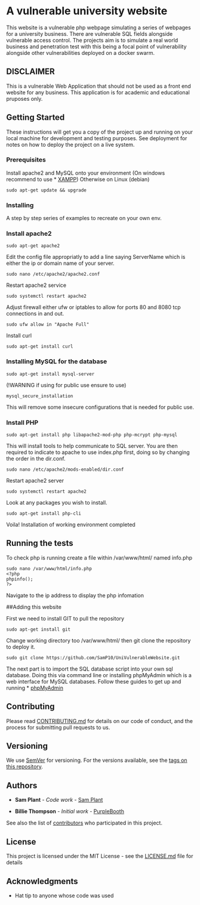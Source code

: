 # A vulnerable university website

This website is a vulnerable php webpage simulating a series of webpages for a university business.
There are vulnerable SQL fields alongside vulnerable access control.
The projects aim is to simulate a real world business and penetration test with this being a focal point of vulnerability alongside other vulnerabilities deployed on a docker swarm.
## DISCLAIMER
This is a vulnerable Web Application that should not be used as a front end website for any business.
This application is for academic and educational pruposes only.

## Getting Started

These instructions will get you a copy of the project up and running on your local machine for development and testing purposes. See deployment for notes on how to deploy the project on a live system.

### Prerequisites

Install apache2 and MySQL onto your environment (On windows recommend to use * [XAMPP](https://www.apachefriends.org/download.html))
Otherwise on Linux (debian)

```
sudo apt-get update && upgrade
```

### Installing

A step by step series of examples to recreate on your own env.

### Install apache2

```
sudo apt-get apache2
```

Edit the config file appropriatly to add a line saying ServerName which is either the ip or domain name of your server.

```
sudo nano /etc/apache2/apache2.conf
```

Restart apache2 service

```
sudo systemctl restart apache2
```

Adjust firewall either ufw or iptables to allow for ports 80 and 8080 tcp connections in and out.

```
sudo ufw allow in "Apache Full"
```

Install curl

```
sudo apt-get install curl
```

### Installing MySQL for the database

```
sudo apt-get install mysql-server
```

(!WARNING if using for public use ensure to use)

```
mysql_secure_installation
```

This will remove some insecure configurations that is needed for public use.

### Install PHP

```
sudo apt-get install php libapache2-mod-php php-mcrypt php-mysql
```

This will install tools to help communicate to SQL server.
You are then required to indicate to apache to use index.php first, doing so by changing the order in the dir.conf.

```
sudo nano /etc/apache2/mods-enabled/dir.conf
```
Restart apache2 server

```
sudo systemctl restart apache2
```
Look at any packages you wish to install.

```
sudo apt-get install php-cli
```
Voila! Installation of working environment completed

## Running the tests

To check php is running create a file within /var/www/html/ named info.php

```
sudo nano /var/www/html/info.php
<?php
phpinfo();
?>
```
Navigate to the ip address to display the php infomation


##Adding this website

First we need to install GIT to pull the repository

```
sudo apt-get install git
```

Change working directory too /var/www/html/ then git clone the repository to deploy it.

```
sudo git clone https://github.com/SamP10/UniVulnerableWebsite.git
```

The next part is to import the SQL database script into your own sql database. Doing this via command line or installing phpMyAdmin which is a web interface for MySQL databases.
Follow these guides to get up and running * [phpMyAdmin](https://www.digitalocean.com/community/tutorials/how-to-install-and-secure-phpmyadmin-on-ubuntu-20-04)


## Contributing

Please read [CONTRIBUTING.md](https://gist.github.com/PurpleBooth/b24679402957c63ec426) for details on our code of conduct, and the process for submitting pull requests to us.

## Versioning

We use [SemVer](http://semver.org/) for versioning. For the versions available, see the [tags on this repository](https://github.com/your/project/tags). 

## Authors
* **Sam Plant** - *Code work* - [Sam Plant](https://github.com/SamP10)

* **Billie Thompson** - *Initial work* - [PurpleBooth](https://github.com/PurpleBooth)

See also the list of [contributors](https://github.com/your/project/contributors) who participated in this project.

## License

This project is licensed under the MIT License - see the [LICENSE.md](LICENSE.md) file for details

## Acknowledgments

* Hat tip to anyone whose code was used
